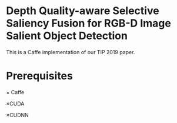 # Depth Quality-aware Selective Saliency Fusion for RGB-D Image Salient Object Detection

This is a Caffe implementation of our TIP 2019 paper.
# Prerequisites
× Caffe

×CUDA

×CUDNN

